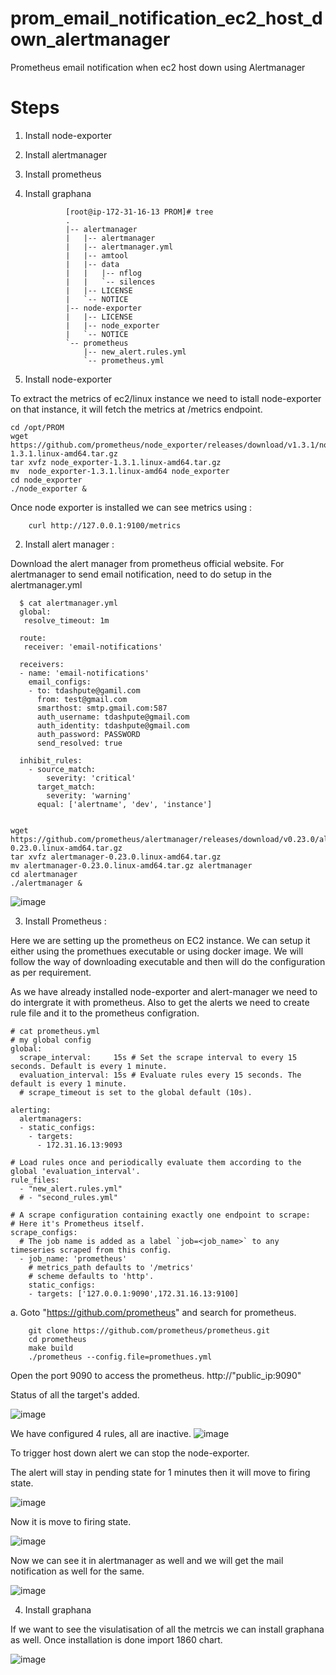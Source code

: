 # prom_email_notification_ec2_host_down_alertmanager
Prometheus  email notification when ec2 host down using Alertmanager

Steps
=====
1. Install node-exporter 
2. Install alertmanager
3. Install prometheus 
4. Install graphana

                [root@ip-172-31-16-13 PROM]# tree
                .
                |-- alertmanager
                |   |-- alertmanager
                |   |-- alertmanager.yml
                |   |-- amtool
                |   |-- data
                |   |   |-- nflog
                |   |   `-- silences
                |   |-- LICENSE
                |   `-- NOTICE
                |-- node-exporter
                |   |-- LICENSE
                |   |-- node_exporter
                |   `-- NOTICE
                `-- prometheus
                    |-- new_alert.rules.yml
                    `-- prometheus.yml

 
 1. Install node-exporter
 
 To extract the metrics of ec2/linux instance we need to istall node-exporter on that instance, it will fetch the metrics at /metrics endpoint.

    cd /opt/PROM
    wget https://github.com/prometheus/node_exporter/releases/download/v1.3.1/node_exporter-1.3.1.linux-amd64.tar.gz
    tar xvfz node_exporter-1.3.1.linux-amd64.tar.gz
    mv  node_exporter-1.3.1.linux-amd64 node_exporter
    cd node_exporter
    ./node_exporter &

Once node exporter is installed we can see metrics using : 

        curl http://127.0.0.1:9100/metrics

2. Install alert manager :

Download the alert manager from prometheus official website. For alertmanager to send email notification, need to do setup in the alertmanager.yml

      $ cat alertmanager.yml 
      global:
       resolve_timeout: 1m

      route:
       receiver: 'email-notifications'

      receivers:
      - name: 'email-notifications'
        email_configs:
        - to: tdashpute@gamil.com
          from: test@gmail.com
          smarthost: smtp.gmail.com:587
          auth_username: tdashpute@gmail.com
          auth_identity: tdashpute@gmail.com
          auth_password: PASSWORD
          send_resolved: true

      inhibit_rules:
        - source_match:
            severity: 'critical'
          target_match:
            severity: 'warning'
          equal: ['alertname', 'dev', 'instance']


    wget https://github.com/prometheus/alertmanager/releases/download/v0.23.0/alertmanager-0.23.0.linux-amd64.tar.gz
    tar xvfz alertmanager-0.23.0.linux-amd64.tar.gz
    mv alertmanager-0.23.0.linux-amd64.tar.gz alertmanager
    cd alertmanager
    ./alertmanager &

![image](https://user-images.githubusercontent.com/74225291/149608579-d4d25755-1d28-4454-a4d0-91c6a55632a2.png)


3. Install Prometheus :

Here we are setting up the prometheus on EC2 instance. We can setup it either using the promethues executable or using docker image.
We will follow the way of downloading executable and then will do the configuration as per requirement.

As we have already installed node-exporter and alert-manager we need to do intergrate it with prometheus.
Also to get the alerts we need to create rule file and it to the prometheus configration.

    # cat prometheus.yml 
    # my global config
    global:
      scrape_interval:     15s # Set the scrape interval to every 15 seconds. Default is every 1 minute.
      evaluation_interval: 15s # Evaluate rules every 15 seconds. The default is every 1 minute.
      # scrape_timeout is set to the global default (10s).

    alerting:
      alertmanagers:
      - static_configs:
        - targets:
          - 172.31.16.13:9093

    # Load rules once and periodically evaluate them according to the global 'evaluation_interval'.
    rule_files:
      - "new_alert.rules.yml"
      # - "second_rules.yml"

    # A scrape configuration containing exactly one endpoint to scrape:
    # Here it's Prometheus itself.
    scrape_configs:
      # The job name is added as a label `job=<job_name>` to any timeseries scraped from this config.
      - job_name: 'prometheus'
        # metrics_path defaults to '/metrics'
        # scheme defaults to 'http'.
        static_configs:
        - targets: ['127.0.0.1:9090',172.31.16.13:9100]


a. Goto "https://github.com/prometheus" and search for prometheus.

        git clone https://github.com/prometheus/prometheus.git
        cd prometheus
        make build
        ./prometheus --config.file=promethues.yml
       
 Open the port 9090 to access the prometheus.
 http://"public_ip:9090"

Status of all the target's added.

![image](https://user-images.githubusercontent.com/74225291/149608908-d170dcb4-157b-4546-b776-2255ff075dd0.png)


We have configured 4 rules, all are inactive.
![image](https://user-images.githubusercontent.com/74225291/149608990-ad139f5d-e56e-43b9-b9cf-d4b6e4c3b1fa.png)

To trigger host down alert we can stop the node-exporter.

The alert will stay in pending state for 1 minutes then it will move to firing state.

![image](https://user-images.githubusercontent.com/74225291/149609172-146ae795-7c8d-4213-bebd-d9c245dda02c.png)

Now it is move to firing state.

![image](https://user-images.githubusercontent.com/74225291/149609211-c1f31096-3804-4ed5-bdc9-699d8a171f3d.png)


Now we can see it in alertmanager as well and we will get the mail notification as well for the same.

![image](https://user-images.githubusercontent.com/74225291/149609269-fdd8fb56-a1af-4a33-9198-83b47a0b453d.png)


4. Install graphana

If we want to see the visulatisation of all the metrcis we can install graphana as well. Once installation is done import 1860 chart.


![image](https://user-images.githubusercontent.com/74225291/149608417-691f53fd-0d02-4bc6-a32d-36c4b6813ce0.png)




 
